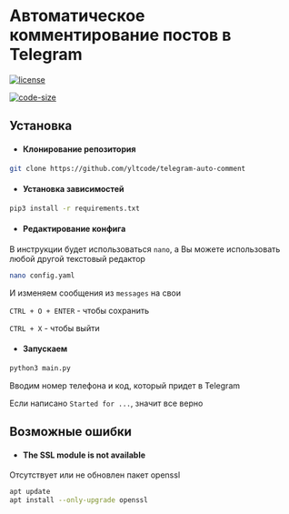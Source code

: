 # Автоматическое комментирование постов в Telegram

[![license](https://shields.io/github/license/yltcode/telegram-auto-comment?style=flat-square&color=blue)](https://www.gnu.org/licenses/quick-guide-gplv3.ru.html)

[![code-size](https://shields.io/github/languages/code-size/yltcode/telegram-auto-comment?style=flat-square&color=orange)](https://github.com/yltcode/telegram-auto-comment)

## Установка
- #### Клонирование репозитория

```sh
git clone https://github.com/yltcode/telegram-auto-comment
```

- #### Установка зависимостей

```sh
pip3 install -r requirements.txt
```

- #### Редактирование конфига

В инструкции будет использоваться `nano`, а Вы можете использовать любой другой текстовый редактор

```sh
nano config.yaml
```

И изменяем сообщения из `messages` на свои

`CTRL + O + ENTER` - чтобы сохранить

`CTRL + X` - чтобы выйти

- #### Запускаем

```sh
python3 main.py
```

Вводим номер телефона и код, который придет в Telegram

Если написано `Started for ...`, значит все верно

## Возможные ошибки

- #### The SSL module is not available

Отсутствует или не обновлен пакет openssl

```sh
apt update
apt install --only-upgrade openssl
```
